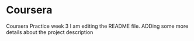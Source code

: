 # Coursera
Coursera Practice week 3
I am editing the README file. ADDing some more details about the project description
